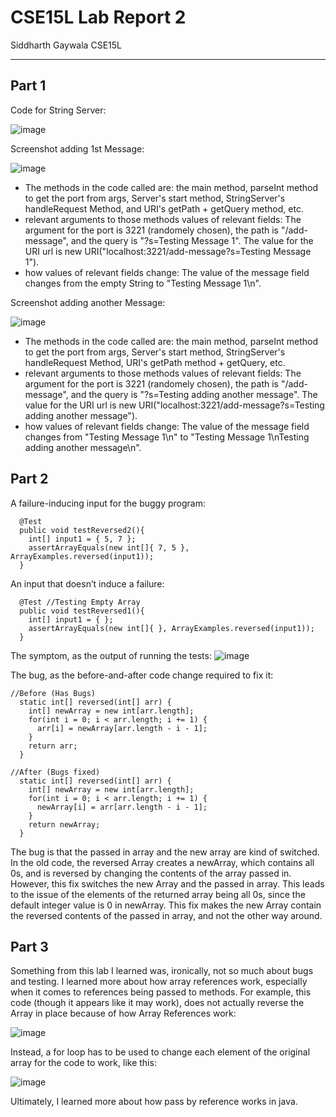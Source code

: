 # CSE15L Lab Report 2
Siddharth Gaywala
CSE15L

***

## Part 1
Code for String Server:

![image](https://user-images.githubusercontent.com/122569404/215223764-2649a682-93a1-481f-9e28-ed7b936c2ebc.png)

Screenshot adding 1st Message:

![image](https://user-images.githubusercontent.com/122569404/215223891-c3e038ac-94a1-49e0-8490-9ec83646296e.png)

* The methods in the code called are: the main method, parseInt method to get the port from args, Server's start method, StringServer's handleRequest Method, and URI's getPath + getQuery method, etc.
* relevant arguments to those methods values of relevant fields: The argument for the port is 3221 (randomely chosen), the path is "/add-message", and the query is "?s=Testing Message 1". The value for the URI url is new URI("localhost:3221/add-message?s=Testing Message 1").
* how values of relevant fields change: The value of the message field changes from the empty String to "Testing Message 1\n". 

Screenshot adding another Message:

![image](https://user-images.githubusercontent.com/122569404/215223995-6844f2a4-a07a-4413-beb1-734c4428ac57.png)

* The methods in the code called are: the main method, parseInt method to get the port from args, Server's start method, StringServer's handleRequest Method, URI's getPath method + getQuery, etc.
* relevant arguments to those methods values of relevant fields: The argument for the port is 3221 (randomely chosen), the path is "/add-message", and the query is "?s=Testing adding another message". The value for the URI url is new URI("localhost:3221/add-message?s=Testing adding another message").
* how values of relevant fields change: The value of the message field changes from "Testing Message 1\n" to "Testing Message 1\nTesting adding another message\n". 

## Part 2

A failure-inducing input for the buggy program:
```
  @Test
  public void testReversed2(){
    int[] input1 = { 5, 7 };
    assertArrayEquals(new int[]{ 7, 5 }, ArrayExamples.reversed(input1));
  }
```

An input that doesn’t induce a failure:
```
  @Test //Testing Empty Array
  public void testReversed1(){
    int[] input1 = { };
    assertArrayEquals(new int[]{ }, ArrayExamples.reversed(input1));
  }
```

The symptom, as the output of running the tests:
![image](https://user-images.githubusercontent.com/122569404/215227238-aee6c9dc-e98b-4dd8-80b1-2055fdc950c0.png)


The bug, as the before-and-after code change required to fix it:
```
//Before (Has Bugs)
  static int[] reversed(int[] arr) {
    int[] newArray = new int[arr.length];
    for(int i = 0; i < arr.length; i += 1) {
      arr[i] = newArray[arr.length - i - 1];
    }
    return arr;
  }
```

```
//After (Bugs fixed)
  static int[] reversed(int[] arr) {
    int[] newArray = new int[arr.length];
    for(int i = 0; i < arr.length; i += 1) {
      newArray[i] = arr[arr.length - i - 1];
    }
    return newArray;
  }
```

The bug is that the passed in array and the new array are kind of switched. In the old code, the reversed Array creates a newArray, which contains all 0s, and is reversed by changing the contents of the array passed in. However, this fix switches the new Array and the passed in array. This leads to the issue of the elements of the returned array being all 0s, since the default integer value is 0 in newArray. This fix makes the new Array contain the reversed contents of the passed in array, and not the other way around.

## Part 3
Something from this lab I learned was, ironically, not so much about bugs and testing. I learned more about how array references work, especially when it comes to references being passed to methods. For example, this code (though it appears like it may work), does not actually reverse the Array in place because of how Array References work:

![image](https://user-images.githubusercontent.com/122569404/215225184-f938dbbc-b283-48ff-8d04-424362e87a50.png)

Instead, a for loop has to be used to change each element of the original array for the code to work, like this:

![image](https://user-images.githubusercontent.com/122569404/215225234-fa38b52b-8f46-4435-aba2-6e8f5a3dca40.png)

Ultimately, I learned more about how pass by reference works in java.

